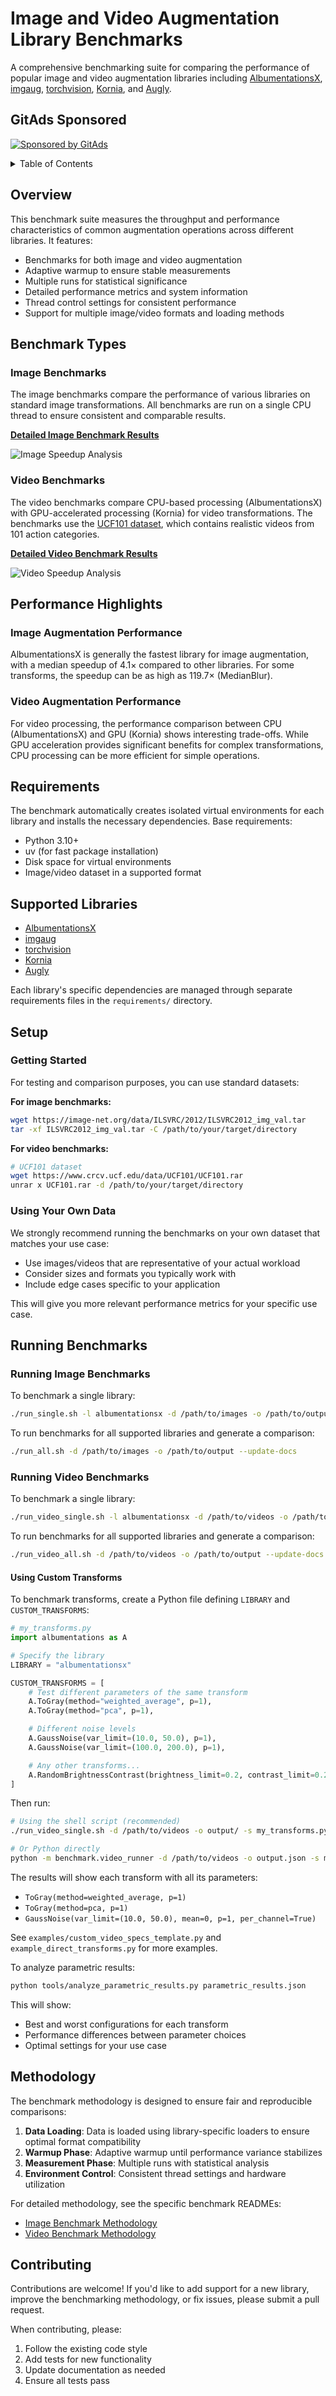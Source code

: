 # Image and Video Augmentation Library Benchmarks

A comprehensive benchmarking suite for comparing the performance of popular image and video augmentation libraries including [AlbumentationsX](https://albumentations.ai/), [imgaug](https://imgaug.readthedocs.io/en/latest/), [torchvision](https://pytorch.org/vision/stable/index.html), [Kornia](https://kornia.readthedocs.io/en/latest/), and [Augly](https://github.com/facebookresearch/AugLy).

## GitAds Sponsored
[![Sponsored by GitAds](https://gitads.dev/v1/ad-serve?source=albumentations-team/benchmark@github)](https://gitads.dev/v1/ad-track?source=albumentations-team/benchmark@github)

<details>
<summary>Table of Contents</summary>

- [Image and Video Augmentation Library Benchmarks](#image-and-video-augmentation-library-benchmarks)
  - [Overview](#overview)
  - [Benchmark Types](#benchmark-types)
    - [Image Benchmarks](#image-benchmarks)
    - [Video Benchmarks](#video-benchmarks)
  - [Performance Highlights](#performance-highlights)
    - [Image Augmentation Performance](#image-augmentation-performance)
    - [Video Augmentation Performance](#video-augmentation-performance)
  - [Requirements](#requirements)
  - [Supported Libraries](#supported-libraries)
  - [Setup](#setup)
    - [Getting Started](#getting-started)
    - [Using Your Own Data](#using-your-own-data)
  - [Running Benchmarks](#running-benchmarks)
    - [Image Benchmarks](#running-image-benchmarks)
    - [Video Benchmarks](#running-video-benchmarks)
  - [Methodology](#methodology)
  - [Contributing](#contributing)

</details>

## Overview

This benchmark suite measures the throughput and performance characteristics of common augmentation operations across different libraries. It features:

- Benchmarks for both image and video augmentation
- Adaptive warmup to ensure stable measurements
- Multiple runs for statistical significance
- Detailed performance metrics and system information
- Thread control settings for consistent performance
- Support for multiple image/video formats and loading methods

## Benchmark Types

### Image Benchmarks

The image benchmarks compare the performance of various libraries on standard image transformations. All benchmarks are run on a single CPU thread to ensure consistent and comparable results.

[**Detailed Image Benchmark Results**](docs/images/README.md)

![Image Speedup Analysis](docs/images/images_speedup_analysis.png)

### Video Benchmarks

The video benchmarks compare CPU-based processing (AlbumentationsX) with GPU-accelerated processing (Kornia) for video transformations. The benchmarks use the [UCF101 dataset](https://www.crcv.ucf.edu/data/UCF101.php), which contains realistic videos from 101 action categories.

[**Detailed Video Benchmark Results**](docs/videos/README.md)

![Video Speedup Analysis](docs/videos/videos_speedup_analysis.png)

## Performance Highlights

### Image Augmentation Performance

<!-- IMAGE_SPEEDUP_SUMMARY_START -->
AlbumentationsX is generally the fastest library for image augmentation, with a median speedup of 4.1× compared to other libraries. For some transforms, the speedup can be as high as 119.7× (MedianBlur).
<!-- IMAGE_SPEEDUP_SUMMARY_END -->

### Video Augmentation Performance

<!-- VIDEO_SPEEDUP_SUMMARY_START -->
For video processing, the performance comparison between CPU (AlbumentationsX) and GPU (Kornia) shows interesting trade-offs. While GPU acceleration provides significant benefits for complex transformations, CPU processing can be more efficient for simple operations.
<!-- VIDEO_SPEEDUP_SUMMARY_END -->

## Requirements

The benchmark automatically creates isolated virtual environments for each library and installs the necessary dependencies. Base requirements:

- Python 3.10+
- uv (for fast package installation)
- Disk space for virtual environments
- Image/video dataset in a supported format

## Supported Libraries

- [AlbumentationsX](https://albumentations.ai/)
- [imgaug](https://imgaug.readthedocs.io/en/latest/)
- [torchvision](https://pytorch.org/vision/stable/index.html)
- [Kornia](https://kornia.readthedocs.io/en/latest/)
- [Augly](https://github.com/facebookresearch/AugLy)

Each library's specific dependencies are managed through separate requirements files in the `requirements/` directory.

## Setup

### Getting Started

For testing and comparison purposes, you can use standard datasets:

**For image benchmarks:**
```bash
wget https://image-net.org/data/ILSVRC/2012/ILSVRC2012_img_val.tar
tar -xf ILSVRC2012_img_val.tar -C /path/to/your/target/directory
```

**For video benchmarks:**
```bash
# UCF101 dataset
wget https://www.crcv.ucf.edu/data/UCF101/UCF101.rar
unrar x UCF101.rar -d /path/to/your/target/directory
```

### Using Your Own Data

We strongly recommend running the benchmarks on your own dataset that matches your use case:

- Use images/videos that are representative of your actual workload
- Consider sizes and formats you typically work with
- Include edge cases specific to your application

This will give you more relevant performance metrics for your specific use case.

## Running Benchmarks

### Running Image Benchmarks

To benchmark a single library:

```bash
./run_single.sh -l albumentationsx -d /path/to/images -o /path/to/output
```

To run benchmarks for all supported libraries and generate a comparison:

```bash
./run_all.sh -d /path/to/images -o /path/to/output --update-docs
```

### Running Video Benchmarks

To benchmark a single library:

```bash
./run_video_single.sh -l albumentationsx -d /path/to/videos -o /path/to/output
```

To run benchmarks for all supported libraries and generate a comparison:

```bash
./run_video_all.sh -d /path/to/videos -o /path/to/output --update-docs
```

#### Using Custom Transforms

To benchmark transforms, create a Python file defining `LIBRARY` and `CUSTOM_TRANSFORMS`:

```python
# my_transforms.py
import albumentations as A

# Specify the library
LIBRARY = "albumentationsx"

CUSTOM_TRANSFORMS = [
    # Test different parameters of the same transform
    A.ToGray(method="weighted_average", p=1),
    A.ToGray(method="pca", p=1),

    # Different noise levels
    A.GaussNoise(var_limit=(10.0, 50.0), p=1),
    A.GaussNoise(var_limit=(100.0, 200.0), p=1),

    # Any other transforms...
    A.RandomBrightnessContrast(brightness_limit=0.2, contrast_limit=0.2, p=1),
]
```

Then run:

```bash
# Using the shell script (recommended)
./run_video_single.sh -d /path/to/videos -o output/ -s my_transforms.py

# Or Python directly
python -m benchmark.video_runner -d /path/to/videos -o output.json -s my_transforms.py
```

The results will show each transform with all its parameters:
- `ToGray(method=weighted_average, p=1)`
- `ToGray(method=pca, p=1)`
- `GaussNoise(var_limit=(10.0, 50.0), mean=0, p=1, per_channel=True)`

See `examples/custom_video_specs_template.py` and `example_direct_transforms.py` for more examples.

To analyze parametric results:

```bash
python tools/analyze_parametric_results.py parametric_results.json
```

This will show:
- Best and worst configurations for each transform
- Performance differences between parameter choices
- Optimal settings for your use case

## Methodology

The benchmark methodology is designed to ensure fair and reproducible comparisons:

1. **Data Loading**: Data is loaded using library-specific loaders to ensure optimal format compatibility
2. **Warmup Phase**: Adaptive warmup until performance variance stabilizes
3. **Measurement Phase**: Multiple runs with statistical analysis
4. **Environment Control**: Consistent thread settings and hardware utilization

For detailed methodology, see the specific benchmark READMEs:
- [Image Benchmark Methodology](docs/images/README.md#methodology)
- [Video Benchmark Methodology](docs/videos/README.md#methodology)

## Contributing

Contributions are welcome! If you'd like to add support for a new library, improve the benchmarking methodology, or fix issues, please submit a pull request.

When contributing, please:
1. Follow the existing code style
2. Add tests for new functionality
3. Update documentation as needed
4. Ensure all tests pass

<!-- GitAds-Verify: ROVYUM6GM9I4GUYXL61ND2O2ZT2SVPGP -->
